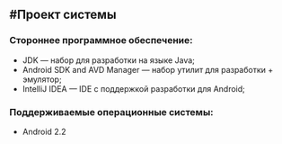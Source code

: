 #Проект системы
----------
### Стороннее программное обеспечение:
* JDK — набор для разработки на языке Java;
* Android SDK and AVD Manager — набор утилит для разработки + эмулятор;
* IntelliJ IDEA  — IDE c поддержкой разработки для Android;

### Поддерживаемые операционные системы:
* Android 2.2


